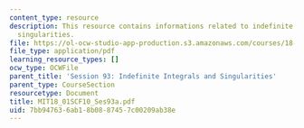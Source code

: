 ```yaml
---
content_type: resource
description: This resource contains informations related to indefinite integrals and
  singularities.
file: https://ol-ocw-studio-app-production.s3.amazonaws.com/courses/18-01sc-single-variable-calculus-fall-2010/7bb947636ab18b0887457c00209ab38e_MIT18_01SCF10_Ses93a.pdf
file_type: application/pdf
learning_resource_types: []
ocw_type: OCWFile
parent_title: 'Session 93: Indefinite Integrals and Singularities'
parent_type: CourseSection
resourcetype: Document
title: MIT18_01SCF10_Ses93a.pdf
uid: 7bb94763-6ab1-8b08-8745-7c00209ab38e
---
```

